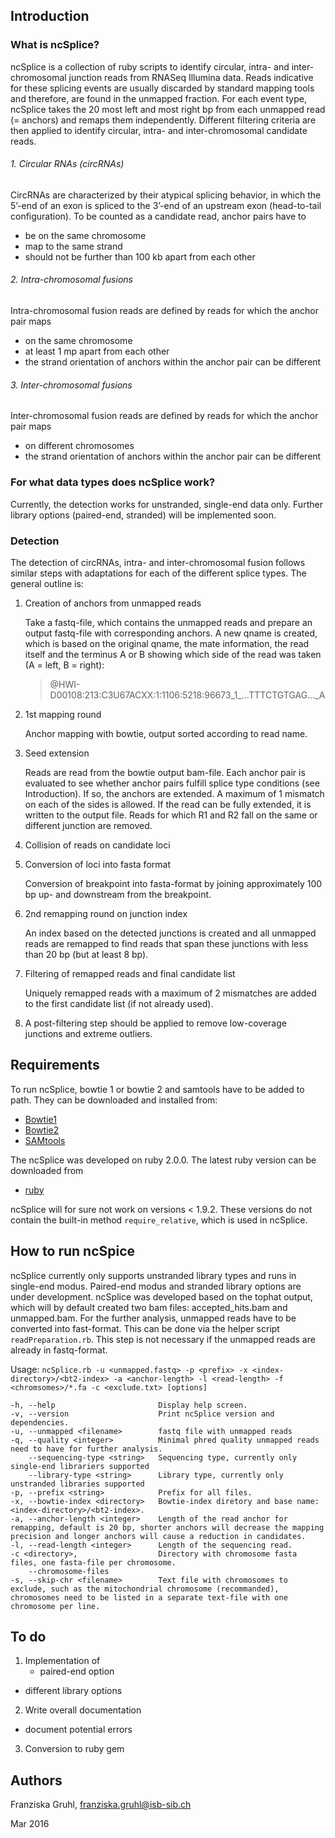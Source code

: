 [Bowtie1]: http://bowtie-bio.sourceforge.net/index.shtml
[Bowtie2]: http://bowtie-bio.sourceforge.net/bowtie2/index.shtml
[SAMtools]: http://samtools.sourceforge.net/
[ruby]: https://www.ruby-lang.org/en/


## Introduction


### What is ncSplice?
ncSplice is a collection of ruby scripts to identify circular, intra- and inter-chromosomal junction reads from RNASeq Illumina data. Reads indicative for these splicing events are usually discarded by standard mapping tools and therefore, are found in the unmapped fraction. For each event type, ncSplice takes the 20 most left and most right bp from each unmapped read (= anchors) and remaps them independently. Different filtering criteria are then applied to identify circular, intra- and inter-chromosomal candidate reads.

###### 1. Circular RNAs (circRNAs)
CircRNAs are characterized by their atypical splicing behavior, in which the 5’-end of an exon is spliced to the 3’-end of an upstream exon (head-to-tail configuration). To be counted as a candidate read, anchor pairs have to 

  - be on the same chromosome
  - map to the same strand
  - should not be further than 100 kb apart from each other

###### 2. Intra-chromosomal fusions
Intra-chromosomal fusion reads are defined by reads for which the anchor pair maps

  - on the same chromosome
  - at least 1 mp apart from each other
  - the strand orientation of anchors within the anchor pair can be different

###### 3. Inter-chromosomal fusions
Inter-chromosomal fusion reads are defined by reads for which the anchor pair maps 

  - on different chromosomes
  - the strand orientation of anchors within the anchor pair can be different

### For what data types does ncSplice work?
Currently, the detection works for unstranded, single-end data only. Further library options (paired-end, stranded) will be implemented soon.


### Detection
The detection of circRNAs, intra- and inter-chromosomal fusion follows similar steps with adaptations for each of the different splice types. The general outline is:

1. Creation of anchors from unmapped reads

   Take a fastq-file, which contains the unmapped reads and prepare an output fastq-file with corresponding anchors. A new qname is created, which is based on the original qname, the mate information, the read itself and the terminus A or B showing which side of the read was taken (A = left, B = right): 

    > @HWI-D00108:213:C3U67ACXX:1:1106:5218:96673\_1\_...TTTCTGTGAG...\_A

2. 1st mapping round

   Anchor mapping with bowtie, output sorted according to read name.

3. Seed extension

   Reads are read from the bowtie output bam-file. Each anchor pair is evaluated to see whether anchor pairs fulfill splice type conditions (see Introduction). If so, the anchors are extended. A maximum of 1 mismatch on each of the sides is allowed. If the read can be fully extended, it is written to the output file. Reads for which R1 and R2 fall on the same or different junction are removed.

4. Collision of reads on candidate loci

5. Conversion of loci into fasta format

   Conversion of breakpoint into fasta-format by joining approximately 100 bp up- and downstream from the breakpoint.

6. 2nd remapping round on junction index

   An index based on the detected junctions is created and all unmapped reads are remapped to find reads that span these junctions with less than 20 bp (but at least 8 bp).

7. Filtering of remapped reads and final candidate list

   Uniquely remapped reads with a maximum of 2 mismatches are added to the first candidate list (if not already used).

8. A post-filtering step should be applied to remove low-coverage junctions and extreme outliers.



## Requirements
To run ncSplice, bowtie 1 or bowtie 2 and samtools have to be added to path. They can be downloaded and installed from:

  - [Bowtie1]
  - [Bowtie2]
  - [SAMtools]

The ncSplice was developed on ruby 2.0.0. The latest ruby version can be downloaded from

  - [ruby]

ncSplice will for sure not work on versions < 1.9.2. These versions do not contain the built-in method `require_relative`, which is used in ncSplice.


## How to run ncSpice
ncSplice currently only supports unstranded library types and runs in single-end modus. Paired-end modus and stranded library options are under development.
ncSplice was developed based on the tophat output, which will by default created two bam files: accepted_hits.bam and unmapped.bam. For the further analysis, unmapped reads have to be converted into fast-format. This can be done via the helper script `readPreparation.rb`. This step is not necessary if the unmapped reads are already in fastq-format.

Usage: 
```ncSplice.rb -u <unmapped.fastq> -p <prefix> -x <index-directory>/<bt2-index> -a <anchor-length> -l <read-length> -f <chromsomes>/*.fa -c <exclude.txt> [options]```

    -h, --help                       Display help screen.
    -v, --version                    Print ncSplice version and dependencies.
    -u, --unmapped <filename>        fastq file with unmapped reads
    -q, --quality <integer>          Minimal phred quality unmapped reads need to have for further analysis.
        --sequencing-type <string>   Sequencing type, currently only single-end librariers supported
        --library-type <string>      Library type, currently only unstranded libraries supported
    -p, --prefix <string>            Prefix for all files.
    -x, --bowtie-index <directory>   Bowtie-index diretory and base name: <index-directory>/<bt2-index>.
    -a, --anchor-length <integer>    Length of the read anchor for remapping, default is 20 bp, shorter anchors will decrease the mapping precision and longer anchors will cause a reduction in candidates.
    -l, --read-length <integer>      Length of the sequencing read.
    -c <directory>,                  Directory with chromosome fasta files, one fasta-file per chromosome.
        --chromosome-files
    -s, --skip-chr <filename>        Text file with chromosomes to exclude, such as the mitochondrial chromosome (recommanded), chromosomes need to be listed in a separate text-file with one chromosome per line.    
    
## To do

1. Implementation of
	- paired-end option
  - different library options
2. Write overall documentation
  - document potential errors
3. Conversion to ruby gem

## Authors
Franziska Gruhl, franziska.gruhl@isb-sib.ch

Mar 2016
